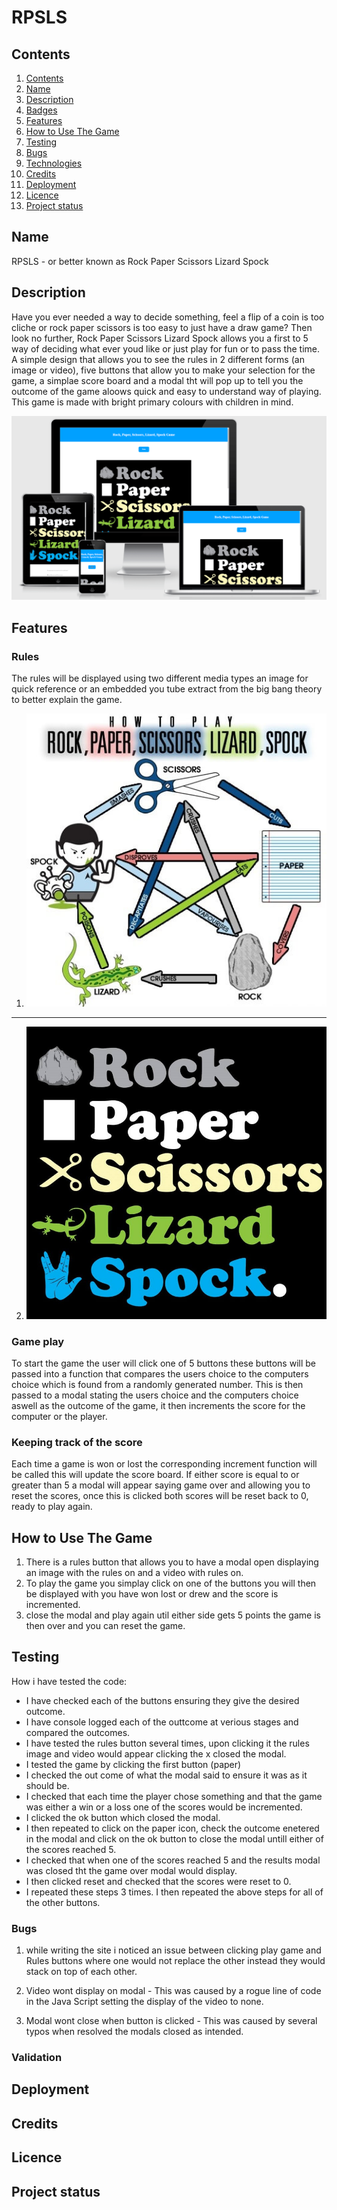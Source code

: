# RPSLS

## Contents

1. [Contents](#contents)
2. [Name](#name)
3. [Description](#discription)
4. [Badges](#badges)
5. [Features](#features)
6. [How to Use The Game](#how-to-play-the-game)
7. [Testing](#testing)
6. [Bugs](#bugs)
9. [Technologies](#technologies)
10. [Credits](#credits)
11. [Deployment](#deployment)
12. [Licence](#licence)
13. [Project status](#project-status)

## Name

RPSLS - or better known as Rock Paper Scissors Lizard Spock

## Description

Have you ever needed a way to decide something, feel a flip of a coin is too cliche or rock paper scissors is too easy to just have a draw game? Then look no further, Rock Paper Scissors Lizard Spock allows you a first to 5 way of deciding what ever youd like or just play for fun or to pass the time.
A simple design that allows you to see the rules in 2 different forms (an image or video), five buttons that allow you to make your selection for the game, a simplae score board and a modal tht will pop up to tell you the outcome of the game aloows quick and easy to understand way of playing.
This game is made with bright primary colours with children in mind.

![imagename](assets/images/responsiveness.png)

## Features

### Rules

The rules will be displayed using two different media types an image for quick reference or an embedded you tube extract from the big bang theory to better explain the game.

1. ![imagename](assets/images/rulesImg.jpeg)
---

2. ![imagename](assets/images/RPSLSHeroImage.jpg)

### Game play

To start the game the user will click one of 5 buttons these buttons will be passed into a function that compares the users choice to the computers choice which is found from a randomly generated number. This is then passed to a modal stating the users choice and the computers choice aswell as the outcome of the game, it then increments the score for the computer or the player.

### Keeping track of the score

Each time a game is won or lost the corresponding increment function will be called this will update the score board. If either score is equal to or greater than 5 a modal will appear saying game over and allowing you to reset the scores, once this is clicked both scores will be reset back to 0, ready to play again.

## How to Use The Game

1. There is a rules button that allows you to have a modal open displaying an image with the rules on and a video with rules on.
2. To play the game you simplay click on one of the buttons you will then be displayed with you have won lost or drew and the score is incremented.
3. close the modal and play again util either side gets 5 points the game is then over and you can reset the game.

## Testing

How i have tested the code:
* I have checked each of the buttons ensuring they give the desired outcome.
* I have console logged each of the outtcome at verious stages and compared the outcomes.
* I have tested the rules button several times, upon clicking it the rules image and video would appear clicking the x closed the modal.
* I tested the game by clicking the first button (paper)
* I checked the out come of what the modal said to ensure it was as it should be.
* I checked that each time the player chose something and that the game was either a win or a loss one of the scores would be incremented.
* I clicked the ok button which closed the modal.
* I then repeated to click on the paper icon, check the outcome enetered in the modal and click on the ok button to close the modal untill either of the scores reached 5. 
* I checked that when one of the scores reached 5 and the results modal was closed tht the game over modal would display.
* I then clicked reset and checked that the scores were reset to 0.
* I repeated these steps 3 times.
I then repeated the above steps for all of the other buttons.

### Bugs

1. while writing the site i noticed an issue between clicking play game and Rules buttons where one would not replace the other instead they would stack on top of each other.

2. Video wont display on modal - This was caused by a rogue line of code in the Java Script setting the display of the video to none.

3. Modal wont close when button is clicked - This was caused by several typos when resolved the modals closed as intended.

### Validation

## Deployment

## Credits

## Licence

## Project status

